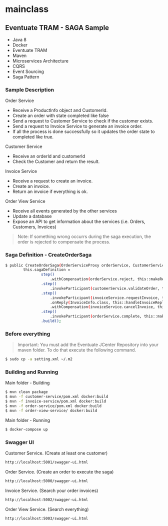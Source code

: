 # mainclass
## Eventuate TRAM - SAGA Sample

- Java 8
- Docker
- Eventuate TRAM
- Maven
- Microservices Architecture
- CQRS
- Event Sourcing
- Saga Pattern

### Sample Description

Order Service
- Receive a ProductInfo object and CustomerId.
- Create an order with state completed like false 
- Send a request to Customer Service to check if the customer exists. 
- Send a request to Invoice Service to generate an invoice order.
- If all the process is done successfully so it updates the order state to completed like true.

Customer Service
- Receive an orderId and customerId
- Check the Customer and return the result.

Invoice Service
- Receive a request to create an invoice.
- Create an invoice.
- Return an invoice if everything is ok.

Order View Service
- Receive all events generated by the other services
- Update a database
- Expose an API to get information about the services (i.e. Orders, Customers, Invoices)

>Note: If something wrong occurrs during the saga execution, the order is rejected  to compensate the process.

### Saga Definition - CreateOrderSaga
```sh
$ public CreateOrderSaga(OrderServiceProxy orderService, CustomerServiceProxy customerService, InvoiceServiceProxy invoiceService) {
		this.sagaDefinition =
				step()
					.withCompensation(orderService.reject, this::makeRejectOrderCommand)
				.step()
					.invokeParticipant(customerService.validateOrder, this::makeValidateOrderByCustomer)						
				.step()
					.invokeParticipant(invoiceService.requestInvoice, this::makeRequestInvoice)
					.onReply(InvoiceInfo.class, this::handleInvoiceReply)
					.withCompensation(invoiceService.cancelInvoice, this::makeCancelRequestInvoice)
				.step()
					.invokeParticipant(orderService.complete, this::makeCompleteOrderCommand)	
				.build();
```
### Before everything
>Important: You must add the Eventuate JCenter Repository into your maven folder. To do that execute the following command.
```sh
$ sudo cp -a setting.xml ~/.m2
```

### Building and Running

Main folder - Building
```sh
$ mvn clean package
$ mvn -f customer-service/pom.xml docker:build
$ mvn -f invoice-service/pom.xml docker:build
$ mvn -f order-service/pom.xml docker:build
$ mvn -f order-view-service/ docker:build
```

Main folder - Running
```sh
$ docker-compose up
```
### Swagger UI
Customer Service. (Create at least one customer)
```sh
http://localhost:5001/swagger-ui.html
```
Order Service. (Create an order to execute the saga)
```sh
http://localhost:5000/swagger-ui.html
```
Invoice Service. (Search your order invoices)
```sh
http://localhost:5002/swagger-ui.html
```
Order View Service. (Search everything)
```sh
http://localhost:5003/swagger-ui.html
```
